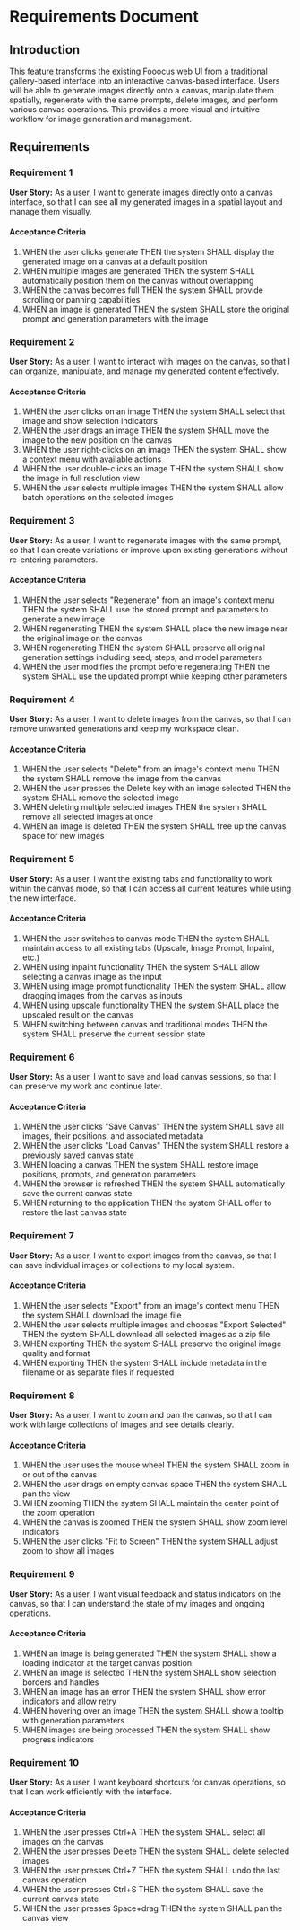 # Requirements Document

## Introduction

This feature transforms the existing Fooocus web UI from a traditional gallery-based interface into an interactive canvas-based interface. Users will be able to generate images directly onto a canvas, manipulate them spatially, regenerate with the same prompts, delete images, and perform various canvas operations. This provides a more visual and intuitive workflow for image generation and management.

## Requirements

### Requirement 1

**User Story:** As a user, I want to generate images directly onto a canvas interface, so that I can see all my generated images in a spatial layout and manage them visually.

#### Acceptance Criteria

1. WHEN the user clicks generate THEN the system SHALL display the generated image on a canvas at a default position
2. WHEN multiple images are generated THEN the system SHALL automatically position them on the canvas without overlapping
3. WHEN the canvas becomes full THEN the system SHALL provide scrolling or panning capabilities
4. WHEN an image is generated THEN the system SHALL store the original prompt and generation parameters with the image

### Requirement 2

**User Story:** As a user, I want to interact with images on the canvas, so that I can organize, manipulate, and manage my generated content effectively.

#### Acceptance Criteria

1. WHEN the user clicks on an image THEN the system SHALL select that image and show selection indicators
2. WHEN the user drags an image THEN the system SHALL move the image to the new position on the canvas
3. WHEN the user right-clicks on an image THEN the system SHALL show a context menu with available actions
4. WHEN the user double-clicks an image THEN the system SHALL show the image in full resolution view
5. WHEN the user selects multiple images THEN the system SHALL allow batch operations on the selected images

### Requirement 3

**User Story:** As a user, I want to regenerate images with the same prompt, so that I can create variations or improve upon existing generations without re-entering parameters.

#### Acceptance Criteria

1. WHEN the user selects "Regenerate" from an image's context menu THEN the system SHALL use the stored prompt and parameters to generate a new image
2. WHEN regenerating THEN the system SHALL place the new image near the original image on the canvas
3. WHEN regenerating THEN the system SHALL preserve all original generation settings including seed, steps, and model parameters
4. WHEN the user modifies the prompt before regenerating THEN the system SHALL use the updated prompt while keeping other parameters

### Requirement 4

**User Story:** As a user, I want to delete images from the canvas, so that I can remove unwanted generations and keep my workspace clean.

#### Acceptance Criteria

1. WHEN the user selects "Delete" from an image's context menu THEN the system SHALL remove the image from the canvas
2. WHEN the user presses the Delete key with an image selected THEN the system SHALL remove the selected image
3. WHEN deleting multiple selected images THEN the system SHALL remove all selected images at once
4. WHEN an image is deleted THEN the system SHALL free up the canvas space for new images

### Requirement 5

**User Story:** As a user, I want the existing tabs and functionality to work within the canvas mode, so that I can access all current features while using the new interface.

#### Acceptance Criteria

1. WHEN the user switches to canvas mode THEN the system SHALL maintain access to all existing tabs (Upscale, Image Prompt, Inpaint, etc.)
2. WHEN using inpaint functionality THEN the system SHALL allow selecting a canvas image as the input
3. WHEN using image prompt functionality THEN the system SHALL allow dragging images from the canvas as inputs
4. WHEN using upscale functionality THEN the system SHALL place the upscaled result on the canvas
5. WHEN switching between canvas and traditional modes THEN the system SHALL preserve the current session state

### Requirement 6

**User Story:** As a user, I want to save and load canvas sessions, so that I can preserve my work and continue later.

#### Acceptance Criteria

1. WHEN the user clicks "Save Canvas" THEN the system SHALL save all images, their positions, and associated metadata
2. WHEN the user clicks "Load Canvas" THEN the system SHALL restore a previously saved canvas state
3. WHEN loading a canvas THEN the system SHALL restore image positions, prompts, and generation parameters
4. WHEN the browser is refreshed THEN the system SHALL automatically save the current canvas state
5. WHEN returning to the application THEN the system SHALL offer to restore the last canvas state

### Requirement 7

**User Story:** As a user, I want to export images from the canvas, so that I can save individual images or collections to my local system.

#### Acceptance Criteria

1. WHEN the user selects "Export" from an image's context menu THEN the system SHALL download the image file
2. WHEN the user selects multiple images and chooses "Export Selected" THEN the system SHALL download all selected images as a zip file
3. WHEN exporting THEN the system SHALL preserve the original image quality and format
4. WHEN exporting THEN the system SHALL include metadata in the filename or as separate files if requested

### Requirement 8

**User Story:** As a user, I want to zoom and pan the canvas, so that I can work with large collections of images and see details clearly.

#### Acceptance Criteria

1. WHEN the user uses the mouse wheel THEN the system SHALL zoom in or out of the canvas
2. WHEN the user drags on empty canvas space THEN the system SHALL pan the view
3. WHEN zooming THEN the system SHALL maintain the center point of the zoom operation
4. WHEN the canvas is zoomed THEN the system SHALL show zoom level indicators
5. WHEN the user clicks "Fit to Screen" THEN the system SHALL adjust zoom to show all images

### Requirement 9

**User Story:** As a user, I want visual feedback and status indicators on the canvas, so that I can understand the state of my images and ongoing operations.

#### Acceptance Criteria

1. WHEN an image is being generated THEN the system SHALL show a loading indicator at the target canvas position
2. WHEN an image is selected THEN the system SHALL show selection borders and handles
3. WHEN an image has an error THEN the system SHALL show error indicators and allow retry
4. WHEN hovering over an image THEN the system SHALL show a tooltip with generation parameters
5. WHEN images are being processed THEN the system SHALL show progress indicators

### Requirement 10

**User Story:** As a user, I want keyboard shortcuts for canvas operations, so that I can work efficiently with the interface.

#### Acceptance Criteria

1. WHEN the user presses Ctrl+A THEN the system SHALL select all images on the canvas
2. WHEN the user presses Delete THEN the system SHALL delete selected images
3. WHEN the user presses Ctrl+Z THEN the system SHALL undo the last canvas operation
4. WHEN the user presses Ctrl+S THEN the system SHALL save the current canvas state
5. WHEN the user presses Space+drag THEN the system SHALL pan the canvas view